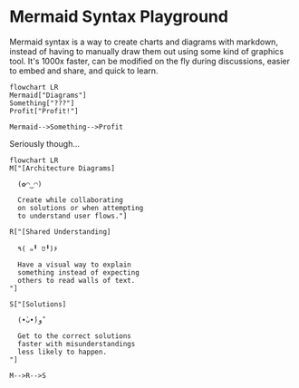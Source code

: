 # Mermaid Syntax Playground

Mermaid syntax is a way to create charts and diagrams with markdown, instead of having to manually draw them out using some kind of graphics tool. It's 1000x faster, can be modified on the fly during discussions, easier to embed and share, and quick to learn.

```mermaid
flowchart LR
Mermaid["Diagrams"]
Something["???"]
Profit["Profit!"]

Mermaid-->Something-->Profit
```

Seriously though...

```mermaid
flowchart LR
M["[Architecture Diagrams]

  (✿◠‿◠)

  Create while collaborating
  on solutions or when attempting
  to understand user flows."]

R["[Shared Understanding]

  ٩( ๑╹ ꇴ╹)۶

  Have a visual way to explain
  something instead of expecting
  others to read walls of text.
"]

S["[Solutions]

  (•̀ᴗ•́)و ̑̑

  Get to the correct solutions
  faster with misunderstandings
  less likely to happen.
"]

M-->R-->S
```